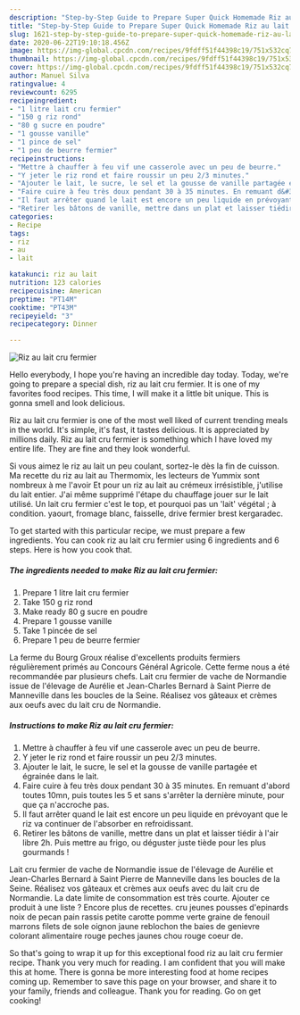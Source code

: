 ```yaml
---
description: "Step-by-Step Guide to Prepare Super Quick Homemade Riz au lait cru fermier"
title: "Step-by-Step Guide to Prepare Super Quick Homemade Riz au lait cru fermier"
slug: 1621-step-by-step-guide-to-prepare-super-quick-homemade-riz-au-lait-cru-fermier
date: 2020-06-22T19:10:18.456Z
image: https://img-global.cpcdn.com/recipes/9fdff51f44398c19/751x532cq70/riz-au-lait-cru-fermier-photo-principale-de-la-recette.jpg
thumbnail: https://img-global.cpcdn.com/recipes/9fdff51f44398c19/751x532cq70/riz-au-lait-cru-fermier-photo-principale-de-la-recette.jpg
cover: https://img-global.cpcdn.com/recipes/9fdff51f44398c19/751x532cq70/riz-au-lait-cru-fermier-photo-principale-de-la-recette.jpg
author: Manuel Silva
ratingvalue: 4
reviewcount: 6295
recipeingredient:
- "1 litre lait cru fermier"
- "150 g riz rond"
- "80 g sucre en poudre"
- "1 gousse vanille"
- "1 pince de sel"
- "1 peu de beurre fermier"
recipeinstructions:
- "Mettre à chauffer à feu vif une casserole avec un peu de beurre."
- "Y jeter le riz rond et faire roussir un peu 2/3 minutes."
- "Ajouter le lait, le sucre, le sel et la gousse de vanille partagée et égrainée dans le lait."
- "Faire cuire à feu très doux pendant 30 à 35 minutes. En remuant d&#39;abord toutes 10mn, puis toutes les 5 et sans s&#39;arrêter la dernière minute, pour que ça n&#39;accroche pas."
- "Il faut arrêter quand le lait est encore un peu liquide en prévoyant que le riz va continuer de l&#39;absorber en refroidissant."
- "Retirer les bâtons de vanille, mettre dans un plat et laisser tiédir à l&#39;air libre 2h. Puis mettre au frigo, ou déguster juste tiède pour les plus gourmands !"
categories:
- Recipe
tags:
- riz
- au
- lait

katakunci: riz au lait 
nutrition: 123 calories
recipecuisine: American
preptime: "PT14M"
cooktime: "PT43M"
recipeyield: "3"
recipecategory: Dinner

---
```



![Riz au lait cru fermier](https://img-global.cpcdn.com/recipes/9fdff51f44398c19/751x532cq70/riz-au-lait-cru-fermier-photo-principale-de-la-recette.jpg)

Hello everybody, I hope you're having an incredible day today. Today, we're going to prepare a special dish, riz au lait cru fermier. It is one of my favorites food recipes. This time, I will make it a little bit unique. This is gonna smell and look delicious.

Riz au lait cru fermier is one of the most well liked of current trending meals in the world. It's simple, it's fast, it tastes delicious. It is appreciated by millions daily. Riz au lait cru fermier is something which I have loved my entire life. They are fine and they look wonderful.

Si vous aimez le riz au lait un peu coulant, sortez-le dès la fin de cuisson. Ma recette du riz au lait au Thermomix, les lecteurs de Yummix sont nombreux à me l&#39;avoir Et pour un riz au lait au crémeux irrésistible, j&#39;utilise du lait entier. J&#39;ai même supprimé l&#39;étape du chauffage jouer sur le lait utilisé. Un lait cru fermier c&#39;est le top, et pourquoi pas un &#39;lait&#39; végétal ; à condition. yaourt, fromage blanc, faisselle, drive fermier brest kergaradec.


To get started with this particular recipe, we must prepare a few ingredients. You can cook riz au lait cru fermier using 6 ingredients and 6 steps. Here is how you cook that.

<!--inarticleads1-->

##### The ingredients needed to make Riz au lait cru fermier:

1. Prepare 1 litre lait cru fermier
1. Take 150 g riz rond
1. Make ready 80 g sucre en poudre
1. Prepare 1 gousse vanille
1. Take 1 pincée de sel
1. Prepare 1 peu de beurre fermier


La ferme du Bourg Groux réalise d&#39;excellents produits fermiers régulièrement primés au Concours Général Agricole. Cette ferme nous a été recommandée par plusieurs chefs. Lait cru fermier de vache de Normandie issue de l&#39;élevage de Aurélie et Jean-Charles Bernard à Saint Pierre de Manneville dans les boucles de la Seine. Réalisez vos gâteaux et crèmes aux oeufs avec du lait cru de Normandie. 

<!--inarticleads2-->

##### Instructions to make Riz au lait cru fermier:

1. Mettre à chauffer à feu vif une casserole avec un peu de beurre.
1. Y jeter le riz rond et faire roussir un peu 2/3 minutes.
1. Ajouter le lait, le sucre, le sel et la gousse de vanille partagée et égrainée dans le lait.
1. Faire cuire à feu très doux pendant 30 à 35 minutes. En remuant d&#39;abord toutes 10mn, puis toutes les 5 et sans s&#39;arrêter la dernière minute, pour que ça n&#39;accroche pas.
1. Il faut arrêter quand le lait est encore un peu liquide en prévoyant que le riz va continuer de l&#39;absorber en refroidissant.
1. Retirer les bâtons de vanille, mettre dans un plat et laisser tiédir à l&#39;air libre 2h. Puis mettre au frigo, ou déguster juste tiède pour les plus gourmands !


Lait cru fermier de vache de Normandie issue de l&#39;élevage de Aurélie et Jean-Charles Bernard à Saint Pierre de Manneville dans les boucles de la Seine. Réalisez vos gâteaux et crèmes aux oeufs avec du lait cru de Normandie. La date limite de consommation est très courte. Ajouter ce produit à une liste ? Encore plus de recettes. cru jeunes pousses d&#39;epinards noix de pecan pain rassis petite carotte pomme verte graine de fenouil marrons filets de sole oignon jaune reblochon the baies de genievre colorant alimentaire rouge peches jaunes chou rouge coeur de. 

So that's going to wrap it up for this exceptional food riz au lait cru fermier recipe. Thank you very much for reading. I am confident that you will make this at home. There is gonna be more interesting food at home recipes coming up. Remember to save this page on your browser, and share it to your family, friends and colleague. Thank you for reading. Go on get cooking!
